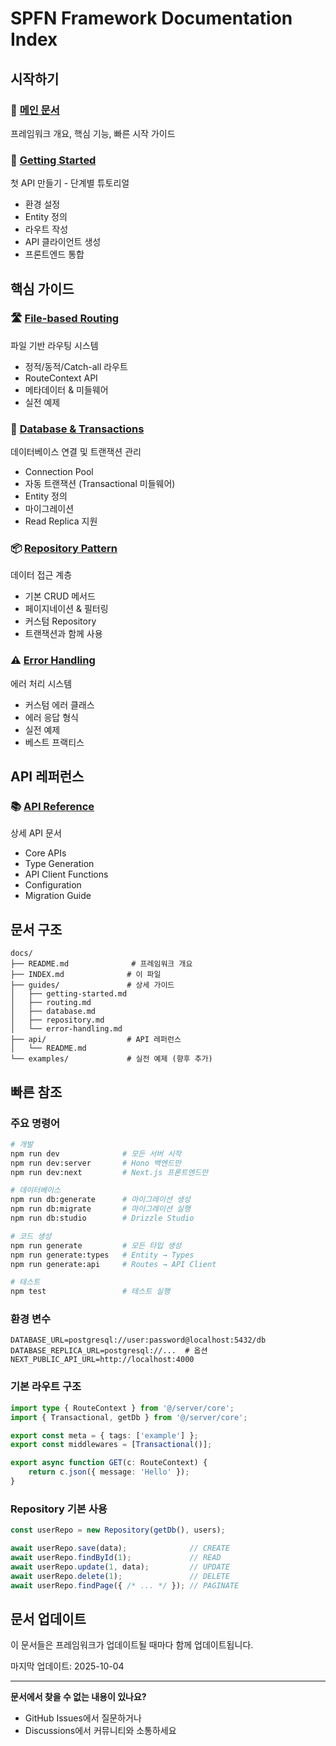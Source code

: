 # SPFN Framework Documentation Index

## 시작하기

### 📖 [메인 문서](./README.md)
프레임워크 개요, 핵심 기능, 빠른 시작 가이드

### 🚀 [Getting Started](./guides/getting-started.md)
첫 API 만들기 - 단계별 튜토리얼
- 환경 설정
- Entity 정의
- 라우트 작성
- API 클라이언트 생성
- 프론트엔드 통합

## 핵심 가이드

### 🛣️ [File-based Routing](./guides/routing.md)
파일 기반 라우팅 시스템
- 정적/동적/Catch-all 라우트
- RouteContext API
- 메타데이터 & 미들웨어
- 실전 예제

### 💾 [Database & Transactions](./guides/database.md)
데이터베이스 연결 및 트랜잭션 관리
- Connection Pool
- 자동 트랜잭션 (Transactional 미들웨어)
- Entity 정의
- 마이그레이션
- Read Replica 지원

### 📦 [Repository Pattern](./guides/repository.md)
데이터 접근 계층
- 기본 CRUD 메서드
- 페이지네이션 & 필터링
- 커스텀 Repository
- 트랜잭션과 함께 사용

### ⚠️ [Error Handling](./guides/error-handling.md)
에러 처리 시스템
- 커스텀 에러 클래스
- 에러 응답 형식
- 실전 예제
- 베스트 프랙티스

## API 레퍼런스

### 📚 [API Reference](./api/README.md)
상세 API 문서
- Core APIs
- Type Generation
- API Client Functions
- Configuration
- Migration Guide

## 문서 구조

```
docs/
├── README.md              # 프레임워크 개요
├── INDEX.md              # 이 파일
├── guides/               # 상세 가이드
│   ├── getting-started.md
│   ├── routing.md
│   ├── database.md
│   ├── repository.md
│   └── error-handling.md
├── api/                  # API 레퍼런스
│   └── README.md
└── examples/             # 실전 예제 (향후 추가)
```

## 빠른 참조

### 주요 명령어

```bash
# 개발
npm run dev              # 모든 서버 시작
npm run dev:server       # Hono 백엔드만
npm run dev:next         # Next.js 프론트엔드만

# 데이터베이스
npm run db:generate      # 마이그레이션 생성
npm run db:migrate       # 마이그레이션 실행
npm run db:studio        # Drizzle Studio

# 코드 생성
npm run generate         # 모든 타입 생성
npm run generate:types   # Entity → Types
npm run generate:api     # Routes → API Client

# 테스트
npm test                 # 테스트 실행
```

### 환경 변수

```env
DATABASE_URL=postgresql://user:password@localhost:5432/db
DATABASE_REPLICA_URL=postgresql://...  # 옵션
NEXT_PUBLIC_API_URL=http://localhost:4000
```

### 기본 라우트 구조

```typescript
import type { RouteContext } from '@/server/core';
import { Transactional, getDb } from '@/server/core';

export const meta = { tags: ['example'] };
export const middlewares = [Transactional()];

export async function GET(c: RouteContext) {
    return c.json({ message: 'Hello' });
}
```

### Repository 기본 사용

```typescript
const userRepo = new Repository(getDb(), users);

await userRepo.save(data);              // CREATE
await userRepo.findById(1);             // READ
await userRepo.update(1, data);         // UPDATE
await userRepo.delete(1);               // DELETE
await userRepo.findPage({ /* ... */ }); // PAGINATE
```

## 문서 업데이트

이 문서들은 프레임워크가 업데이트될 때마다 함께 업데이트됩니다.

마지막 업데이트: 2025-10-04

---

**문서에서 찾을 수 없는 내용이 있나요?**
- GitHub Issues에서 질문하거나
- Discussions에서 커뮤니티와 소통하세요
